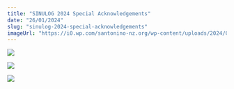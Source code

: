 ```yaml
---
title: "SINULOG 2024 Special Acknowledgements"
date: "26/01/2024"
slug: "sinulog-2024-special-acknowledgements"
imageUrl: "https://i0.wp.com/santonino-nz.org/wp-content/uploads/2024/01/acknowledgement1.jpg?resize=621%2C804&ssl=1"
---
```


[![](https://i0.wp.com/santonino-nz.org/wp-content/uploads/2024/01/acknowledgement1.jpg?resize=621%2C804&ssl=1)](https://i0.wp.com/santonino-nz.org/wp-content/uploads/2024/01/acknowledgement1.jpg?ssl=1)

[![](https://i0.wp.com/santonino-nz.org/wp-content/uploads/2024/01/acknowledgement2.jpg?resize=621%2C815&ssl=1)](https://i0.wp.com/santonino-nz.org/wp-content/uploads/2024/01/acknowledgement2.jpg?ssl=1)

[![](https://i0.wp.com/santonino-nz.org/wp-content/uploads/2024/01/acknowledgement3.jpg?resize=617%2C805&ssl=1)](https://i0.wp.com/santonino-nz.org/wp-content/uploads/2024/01/acknowledgement3.jpg?ssl=1)
